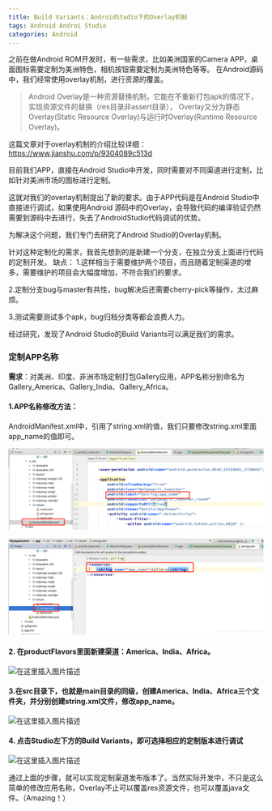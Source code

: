 ```yaml
---
title: Build Variants：AndroidStudio下的Overlay机制
tags: Android Androi Studio
categories: Android
---
```


之前在做Android ROM开发时，有一些需求，比如美洲国家的Camera APP，桌面图标需要定制为美洲特色，相机按钮需要定制为美洲特色等等。
在Android源码中，我们经常使用overlay机制，进行资源的覆盖。

> Android Overlay是一种资源替换机制，它能在不重新打包apk的情况下，实现资源文件的替换（res目录非assert目录），
> Overlay又分为静态Overlay(Static Resource Overlay)与运行时Overlay(Runtime Resource Overlay)。

这篇文章对于overlay机制的介绍比较详细：https://www.jianshu.com/p/9304089c513d

目前我们APP，直接在Android Studio中开发，同时需要对不同渠道进行定制，比如针对美洲市场的图标进行定制。

这就对我们的overlay机制提出了新的要求。由于APP代码是在Android Studio中直接进行调试，如果使用Android 源码中的Overlay，会导致代码的编译验证仍然需要到源码中去进行，失去了AndroidStudio代码调试的优势。

为解决这个问题，我们专门去研究了Android Studio的Overlay机制。

针对这种定制化的需求，我首先想到的是新建一个分支，在独立分支上面进行代码的定制开发。
缺点：
1.这样相当于需要维护两个项目，而且随着定制渠道的增多，需要维护的项目会大幅度增加，不符合我们的要求。

2.定制分支bug与master有共性，bug解决后还需要cherry-pick等操作，太过麻烦。

3.测试需要测试多个apk，bug归档分类等都会浪费人力。

经过研究，发现了Android Studio的Build Variants可以满足我们的需求。

### 定制APP名称

**需求**：对美洲、印度、非洲市场定制打包Gallery应用，APP名称分别命名为Gallery_America、Gallery_India、Gallery_Africa。

#### 1.APP名称修改方法：
AndroidManifest.xml中，引用了string.xml的值，我们只要修改string.xml里面app_name的值即可。

![在这里插入图片描述](https://raw.githubusercontent.com/FrankdeBoers/blog/master/static/img/app_name.png)

![在这里插入图片描述](https://raw.githubusercontent.com/FrankdeBoers/blog/master/static/img/string.png)

#### 2. 在productFlavors里面新建渠道：America、India、Africa。

![在这里插入图片描述](https://img-blog.csdnimg.cn/20190618172007953.png?x-oss-process=image/watermark,type_ZmFuZ3poZW5naGVpdGk,shadow_10,text_aHR0cHM6Ly9ibG9nLmNzZG4ubmV0L0ZyYWtpZV9Ld29r,size_16,color_FFFFFF,t_70)

#### 3.在src目录下，也就是main目录的同级，创建America、India、Africa三个文件夹，并分别创建string.xml文件，修改app_name。

![在这里插入图片描述](https://img-blog.csdnimg.cn/20190618172248453.png?x-oss-process=image/watermark,type_ZmFuZ3poZW5naGVpdGk,shadow_10,text_aHR0cHM6Ly9ibG9nLmNzZG4ubmV0L0ZyYWtpZV9Ld29r,size_16,color_FFFFFF,t_70)

#### 4. 点击Studio左下方的Build Variants，即可选择相应的定制版本进行调试

![在这里插入图片描述](https://img-blog.csdnimg.cn/20190618172446981.png?x-oss-process=image/watermark,type_ZmFuZ3poZW5naGVpdGk,shadow_10,text_aHR0cHM6Ly9ibG9nLmNzZG4ubmV0L0ZyYWtpZV9Ld29r,size_16,color_FFFFFF,t_70)

通过上面的步骤，就可以实现定制渠道发布版本了。当然实际开发中，不只是这么简单的修改应用名称，Overlay不止可以覆盖res资源文件，也可以覆盖java文件。（Amazing！）

